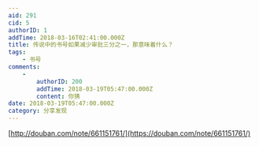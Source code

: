 ```yaml
---
aid: 291
cid: 5
authorID: 1
addTime: 2018-03-16T02:41:00.000Z
title: 传说中的书号如果减少审批三分之一，那意味着什么？
tags:
    - 书号
comments:
    -
        authorID: 200
        addTime: 2018-03-19T05:47:00.000Z
        content: 你猜
date: 2018-03-19T05:47:00.000Z
category: 分享发现
---
```


[http://douban.com/note/661151761/](https://douban.com/note/661151761/)
